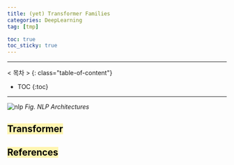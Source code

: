 ```yaml
---
title: (yet) Transformer Families
categories: DeepLearning
tag: [tmp]

toc: true
toc_sticky: true
---
```


---
< 목차 >
{: class="table-of-content"}
* TOC
{:toc}
---

![nlp](/assets/images/transformers/nlp_architecture.png)
*Fig. NLP Architectures*


## <mark style='background-color: #fff5b1'> Transformer </mark>

## <mark style='background-color: #fff5b1'> References </mark>

